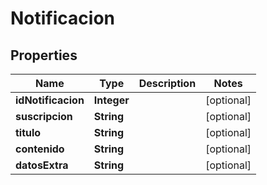 

# Notificacion

## Properties

Name | Type | Description | Notes
------------ | ------------- | ------------- | -------------
**idNotificacion** | **Integer** |  |  [optional]
**suscripcion** | **String** |  |  [optional]
**titulo** | **String** |  |  [optional]
**contenido** | **String** |  |  [optional]
**datosExtra** | **String** |  |  [optional]



